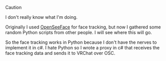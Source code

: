 > [!CAUTION]
> I don't really know what I'm doing.

Originally I used [OpenSeeFace](https://github.com/emilianavt/OpenSeeFace) for face tracking, but now I gathered some random Python scripts from other people. I will see where this will go.

So the face tracking works in Python because I don't have the nerves to implement it in c#.
I hate Python so I wrote a proxy in c# that receives the face tracking data and sends it to VRChat over OSC.
